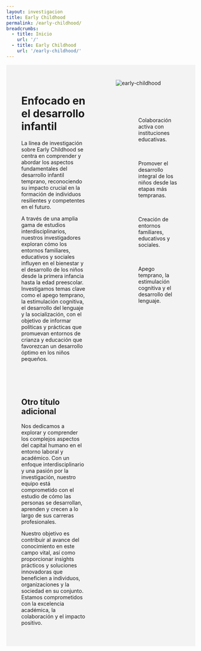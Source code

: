 ```yaml
---
layout: investigacion
title: Early Childhood
permalink: /early-childhood/
breadcrumbs:
  - title: Inicio
    url: '/'
  - title: Early Childhood
    url: '/early-childhood/'
---
```


<style>
  .contenedor {
    display: flex;
    width: 100%;
  }
  .column {
    width: 50%;
    padding: 40px; /* padding de 20px en cada columna */
    background: #D9D9D94D;
  }
  .lista-especial {
    padding-left: 0; /* Elimina el padding predeterminado de la lista */
  }
  .lista-especial li {
    list-style-type: none !important; /* Elimina el marcador predeterminado */
    padding-left: 60px; /* Ajusta el padding para acomodar el SVG más grande */
    background-image: url('{{'/assets/images/check.svg' | prepend: site.baseurl }}'); /* Cambia 'path_to_your_svg.svg' al path de tu SVG */
    background-repeat: no-repeat;
    padding-bottom: 20px;
    background-position: 0 center; /* Ajusta según la alineación deseada del SVG */
    background-size: 40px 40px; /* Aumenta el tamaño del SVG al doble */
    margin-bottom: 10px; /* Espacio entre elementos de la lista */
}

</style>

<body>
<div class="contenedor">
  <div class="column">
    <h1>
    Enfocado en el desarrollo infantil
    </h1>
    <p>
    La línea de investigación sobre Early Childhood se centra en comprender y abordar los aspectos fundamentales del desarrollo infantil temprano, reconociendo su impacto crucial en la formación de individuos resilientes y competentes en el futuro. 
    </p>
    <p>
    A través de una amplia gama de estudios interdisciplinarios, nuestros investigadores exploran cómo los entornos familiares, educativos y sociales influyen en el bienestar y el desarrollo de los niños desde la primera infancia hasta la edad preescolar. Investigamos temas clave como el apego temprano, la estimulación cognitiva, el desarrollo del lenguaje y la socialización, con el objetivo de informar políticas y prácticas que promuevan entornos de crianza y educación que favorezcan un desarrollo óptimo en los niños pequeños.
    </p>
    <br>
    <br>
    <br>
    <h2>
      Otro título adicional
    </h2>
    <p>
    Nos dedicamos a explorar y comprender los complejos aspectos del capital humano en el entorno laboral y académico. Con un enfoque interdisciplinario y una pasión por la investigación, nuestro equipo está comprometido con el estudio de cómo las personas se desarrollan, aprenden y crecen a lo largo de sus carreras profesionales. 
    </p>
    <p>
    Nuestro objetivo es contribuir al avance del conocimiento en este campo vital, así como proporcionar insights prácticos y soluciones innovadoras que beneficien a individuos, organizaciones y la sociedad en su conjunto. Estamos comprometidos con la excelencia académica, la colaboración y el impacto positivo.
    </p>
  </div>
  <div class="column">
    <img src="{{ '/assets/images/early-childhood.jpg' | prepend: site.baseurl }}" alt="early-childhood" class="img-responsive">
    <br>
    <br>
    <br>
    <br>
    <ul class="lista-especial">
      <li>
        <br>
        Colaboración activa con instituciones educativas.
      </li>
      <li>
        <br>
        Promover el desarrollo integral de los niños desde las etapas más tempranas.
      </li>
      <li>
        <br>
        Creación de entornos familiares, educativos y sociales.
      </li>
      <li>
        <br>
        Apego temprano, la estimulación cognitiva y el desarrollo del lenguaje.
      </li>
      <br>
    </ul>
  </div>
</div>
</body>
